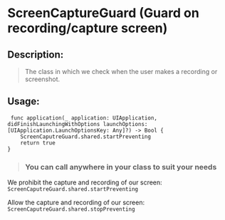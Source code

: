 # ScreenCaptureGuard (Guard on recording/capture screen)

## Description:

> The class in which we check when the user makes a recording or screenshot.

## Usage:

     func application(_ application: UIApplication, didFinishLaunchingWithOptions launchOptions: [UIApplication.LaunchOptionsKey: Any]?) -> Bool {
        ScreenCaputreGuard.shared.startPreventing
        return true
    }

> ### You can call anywhere in your class to suit your needs

We prohibit the capture and recording of our screen: 
`ScreenCaputreGuard.shared.startPreventing`

Allow the capture and recording of our screen:
 `ScreenCaputreGuard.shared.stopPreventing`
